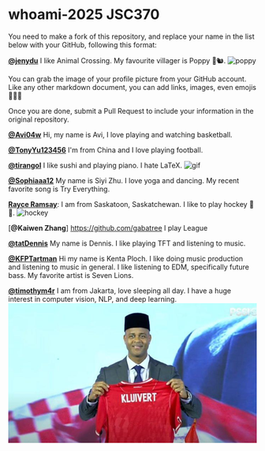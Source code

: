 # whoami-2025 JSC370

You need to make a fork of this repository, and replace your name in the list below with your GitHub, following this format:


[**@jenydu**](https://github.com/jenydu) I like Animal Crossing. My favourite villager is Poppy 🍂🐿️. <img src="https://preview.redd.it/f79f0cv1o7j51.jpg?auto=webp&s=1e572edf80d0eba0c35c77c3c81231d9e626d366" alt="poppy" width="200px">

You can grab the image of your profile picture from your GitHub account. Like any other markdown document, you can add links, images, even emojis 🍋🍰🐸

Once you are done, submit a Pull Request to include your information in the original repository.


[**@Avi04w**](https://github.com/avi04w) Hi, my name is Avi, I love playing and watching basketball.

[**@TonyYu123456**](https://github.com/TonyYu123456) I'm from China and I love playing football.

[**@tirangol**](https://github.com/tirangol) I like sushi and playing piano. I hate LaTeX. <img src='https://media.tenor.com/LVeZa0OwoVgAAAAM/shock-shocked.gif' alt='gif' width='200px'>

[**@Sophiaaa12**](https://github.com/Sophiaaa12) My name is Siyi Zhu. I love yoga and dancing. My recent favorite song is Try Everything.

[**Rayce Ramsay**](https://github.com/rayceramsay): I am from Saskatoon, Saskatchewan. I like to play hockey 🏒 🥅. <img src="https://images.sidearmdev.com/resize?url=https%3a%2f%2fdxbhsrqyrr690.cloudfront.net%2fsidearm.nextgen.sites%2fvarsityblues.ca%2fimages%2f2024%2f11%2f23%2fBU_MHKY_vs_UofT_-39.jpg&width=1536&type=webp" alt="hockey" width="200px">

[**@Kaiwen Zhang**] https://github.com/gabatree
I play League

[**@tatDennis**](https://github.com/tatDennis) My name is Dennis. I like playing TFT and listening to music. 

[**@KFPTartman**](https://github.com/KFPTartman) Hi my name is Kenta Ploch. I like doing music production and listening to music in general.
I like listening to EDM, specifically future bass. My favorite artist is Seven Lions. 

[**@timothym4r**](https://github.com/timothym4) I am from Jakarta, love sleeping all day. I have a huge interest in computer vision, NLP, and deep learning.  <img src="peci-patrick.jpg" width="800px">
